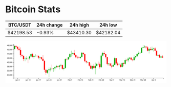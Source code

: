 # Bitcoin Stats

BTC/USDT|24h change|24h high|24h low|
|---|---|---|---|
|$42198.53|-0.93%|$43410.30|$42182.04|

<img src="./chart.svg">
